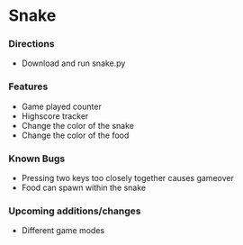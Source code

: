 # Snake

### Directions
- Download and run snake.py

### Features
- Game played counter
- Highscore tracker
- Change the color of the snake
- Change the color of the food

### Known Bugs
- Pressing two keys too closely together causes gameover
- Food can spawn within the snake

### Upcoming additions/changes
- Different game modes